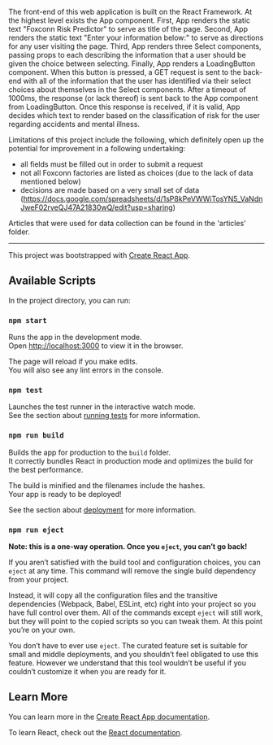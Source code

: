 The front-end of this web application is built on the React Framework. At the highest level exists the App component. First, App renders the static text "Foxconn Risk Predictor" to serve as title of the page. Second, App renders the static text "Enter your information below:" to serve as directions for any user visiting the page. Third, App renders three Select components, passing props to each describing the information that a user should be given the choice between selecting. Finally, App renders a LoadingButton component. When this button is pressed, a GET request is sent to the back-end with all of the information that the user has identified via their select choices about themselves in the Select components. After a timeout of 1000ms, the response (or lack thereof) is sent back to the App component from LoadingButton. Once this response is received, if it is valid, App decides which text to render based on the classification of risk for the user regarding accidents and mental illness.  

Limitations of this project include the following, which definitely open up the potential for improvement in a following undertaking:
- all fields must be filled out in order to submit a request
- not all Foxconn factories are listed as choices (due to the lack of data mentioned below)
- decisions are made based on a very small set of data (https://docs.google.com/spreadsheets/d/1sP8kPeVWWiTosYN5_VaNdnJweF02rveQJ47A21830wQ/edit?usp=sharing)

Articles that were used for data collection can be found in the 'articles' folder.

------------------------------------------------------------------------------------------------------------------------------

This project was bootstrapped with [Create React App](https://github.com/facebook/create-react-app).

## Available Scripts

In the project directory, you can run:

### `npm start`

Runs the app in the development mode.<br>
Open [http://localhost:3000](http://localhost:3000) to view it in the browser.

The page will reload if you make edits.<br>
You will also see any lint errors in the console.

### `npm test`

Launches the test runner in the interactive watch mode.<br>
See the section about [running tests](https://facebook.github.io/create-react-app/docs/running-tests) for more information.

### `npm run build`

Builds the app for production to the `build` folder.<br>
It correctly bundles React in production mode and optimizes the build for the best performance.

The build is minified and the filenames include the hashes.<br>
Your app is ready to be deployed!

See the section about [deployment](https://facebook.github.io/create-react-app/docs/deployment) for more information.

### `npm run eject`

**Note: this is a one-way operation. Once you `eject`, you can’t go back!**

If you aren’t satisfied with the build tool and configuration choices, you can `eject` at any time. This command will remove the single build dependency from your project.

Instead, it will copy all the configuration files and the transitive dependencies (Webpack, Babel, ESLint, etc) right into your project so you have full control over them. All of the commands except `eject` will still work, but they will point to the copied scripts so you can tweak them. At this point you’re on your own.

You don’t have to ever use `eject`. The curated feature set is suitable for small and middle deployments, and you shouldn’t feel obligated to use this feature. However we understand that this tool wouldn’t be useful if you couldn’t customize it when you are ready for it.

## Learn More

You can learn more in the [Create React App documentation](https://facebook.github.io/create-react-app/docs/getting-started).

To learn React, check out the [React documentation](https://reactjs.org/).
